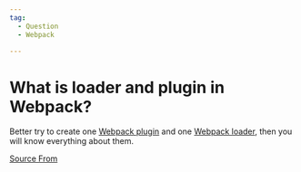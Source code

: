 ```yaml
---
tag:
  - Question
  - Webpack

---
```

  
# What is loader and plugin in Webpack?

Better try to create one [Webpack plugin](https://webpack.js.org/concepts/plugins/) and one [Webpack loader](https://webpack.js.org/concepts/loaders/), then you will know everything about them.


[Source From](https://bigfrontend.dev/question/What-is-loader-and-plugin-in-Webpack)

  